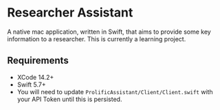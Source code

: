 # Researcher Assistant

A native mac application, written in Swift, that aims to provide some key information to a researcher. This is currently a learning project.

## Requirements

- XCode 14.2+
- Swift 5.7+
- You will need to update `ProlificAssistant/Client/Client.swift` with your API Token until this is persisted.
